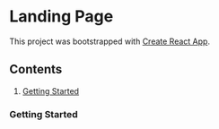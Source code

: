 # Landing Page

This project was bootstrapped with [Create React App](https://github.com/facebook/create-react-app).

## Contents

1. [Getting Started](#getting-started)



### Getting Started

